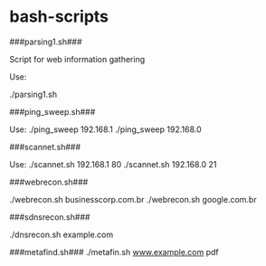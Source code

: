 # bash-scripts

###parsing1.sh###

Script for web information gathering

Use: 

./parsing1.sh


###ping_sweep.sh###

Use: 
./ping_sweep 192.168.1
./ping_sweep 192.168.0


###scannet.sh###

Use: 
./scannet.sh 192.168.1 80
./scannet.sh 192.168.0 21


###webrecon.sh###

./webrecon.sh businesscorp.com.br
./webrecon.sh google.com.br


###sdnsrecon.sh###

./dnsrecon.sh example.com


###metafind.sh###
./metafin.sh www.example.com pdf
